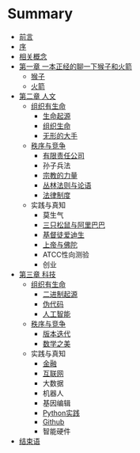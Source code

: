 # Summary

* [前言](README.md)
* [序](序.md)
* [相关概念](概念.md)
* [第一章 一本正经的聊一下猴子和火箭](第一章.md)
    * [猴子](猴子.md)
    * [火箭](火箭.md)
* [第二章 人文](第二章.md)
    * [组织有生命](组织的力量.md)
        * [生命起源](生命起源.md)
        * [组织生命](组织生命.md)
        * [无形的大手](无形的大手.md)
    * [秩序与竞争](战争.md)
        * [有限责任公司](公司.md)
        * 孙子兵法
        * [宗教的力量](宗教文化.md)
        * [丛林法则与论语](演化的力量.md)
        * [法律制度](现代法律制度.md)
    * 实践与真知
        * 莫生气
        * [三只松鼠与阿里巴巴](三只松鼠与阿里巴巴.md)
        * [基督徒爱迪生](基督徒爱迪生.md)
        * [上帝与佛陀](上帝与佛陀.md)
        * ATCC性向测验
        * 创业
* [第三章 科技](第三章-科技.md)
    * [组织有生命](组织有生命.md)
        * [二进制起源](二进制起源.md)
        * [伪代码](伪代码.md)
        * [人工智能](人工智能.md)
    * [秩序与竞争](秩序竞争.md)
        * [版本迭代](版本迭代.md)
        * [数学之美](数学之美.md)
    * 实践与真知
        * [金融](金融市场.md)
        * [互联网](互联网.md)
        * 大数据
        * 机器人
        * 基因编辑
        * [Python实践](python.md)
        * [Github](github.md)
        * 智能硬件
* [结束语](结束语.md)

